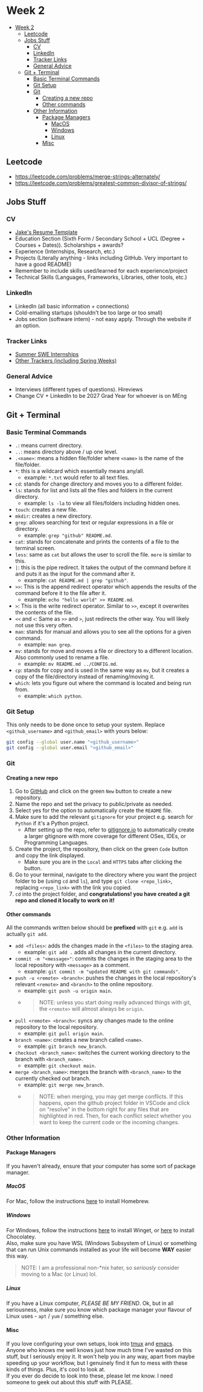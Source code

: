 # Week 2

- [Week 2](#week-2)
  - [Leetcode](#leetcode)
  - [Jobs Stuff](#jobs-stuff)
    - [CV](#cv)
    - [LinkedIn](#linkedin)
    - [Tracker Links](#tracker-links)
    - [General Advice](#general-advice)
  - [Git + Terminal](#git--terminal)
    - [Basic Terminal Commands](#basic-terminal-commands)
    - [Git Setup](#git-setup)
    - [Git](#git)
      - [Creating a new repo](#creating-a-new-repo)
      - [Other commands](#other-commands)
    - [Other Information](#other-information)
      - [Package Managers](#package-managers)
        - [MacOS](#macos)
        - [Windows](#windows)
        - [Linux](#linux)
      - [Misc](#misc)

## Leetcode

- <https://leetcode.com/problems/merge-strings-alternately/>
- <https://leetcode.com/problems/greatest-common-divisor-of-strings/>

## Jobs Stuff

### CV

- [Jake's Resume Template](https://www.overleaf.com/latex/templates/jakes-resume/syzfjbzwjncs)
- Education Section (Sixth Form / Secondary School + UCL (Degree + Courses + Dates)). Scholarships + awards?
- Experience (Internships, Research, etc.)
- Projects (Literally anything - links including GitHub. Very important to have a good README)
- Remember to include skills used/learned for each experience/project
- Technical Skills (Languages, Frameworks, Libraries, other tools, etc.)

### LinkedIn

- LinkedIn (all basic information + connections)
- Cold-emailing startups (shouldn't be too large or too small)
- Jobs section (software intern) - not easy apply. Through the website if an option.

### Tracker Links

- [Summer SWE Internships](https://bit.ly/trackertech)
- [Other Trackers (including Spring Weeks)](https://the-trackr.com/trackers/)

### General Advice

- Interviews (different types of questions). Hireviews
- Change CV + LinkedIn to be 2027 Grad Year for whoever is on MEng

## Git + Terminal

### Basic Terminal Commands

- `.`: means current directory.
- `..`: means directory above / up one level.
- `.<name>`: means a hidden file/folder where `<name>` is the name of the file/folder.
- `*`: this is a wildcard which essentially means any/all.
  - example: `*.txt` would refer to all text files.
- `cd`: stands for change directory and moves you to a different folder.
- `ls`: stands for list and lists all the files and folders in the current directory.
  - example: `ls -la` to view all files/folders including hidden ones.
- `touch`: creates a new file.
- `mkdir`: creates a new directory.
- `grep`: allows searching for text or regular expressions in a file or directory.
  - example: `grep "github" README.md`.
- `cat`: stands for concatenate and prints the contents of a file to the terminal screen.
- `less`: same as `cat` but allows the user to scroll the file. `more` is similar to this.
- `|`: this is the pipe redirect. It takes the output of the command before it and puts it as the input for the command after it.
  - example: `cat README.md | grep "github"`.
- `>>`: This is the append redirect operator which appends the results of the command before it to the file after it.
  - example: `echo "hello world" >> README.md`.
- `>`: This is the write redirect operator. Similar to `>>`, except it overwrites the contents of the file.
- `<<` and `<`: Same as `>>` and `>`, just redirects the other way. You will likely not use this very often.
- `man`: stands for manual and allows you to see all the options for a given command.
  - example: `man grep`.
- `mv`: stands for move and moves a file or directory to a different location. Also commonly used to rename a file.
  - example: `mv README.md ../CONFIG.md`.
- `cp`: stands for copy and is used in the same way as `mv`, but it creates a copy of the file/directory instead of renaming/moving it.
- `which`: lets you figure out where the command is located and being run from.
  - example: `which python`.

### Git Setup

This only needs to be done once to setup your system. Replace `<github_username>` and `<github_email>` with yours below:

```sh
git config --global user.name "<github_username>"
git config --global user.email "<github_email>"
```

### Git

#### Creating a new repo

1. Go to [GitHub](https://github.com/) and click on the green `New` button to create a new repository.
2. Name the repo and set the privacy to public/private as needed.
3. Select yes for the option to automatically create the `README` file.
4. Make sure to add the relevant `gitignore` for your project e.g. search for `Python` if it's a Python project.
   - After setting up the repo, refer to [gitignore.io](https://www.toptal.com/developers/gitignore/) to automatically create a larger gitignore with more coverage for different OSes, IDEs, or Programming Languages.
5. Create the project, the repository, then click on the green `Code` button and copy the link displayed.
   - Make sure you are in the `Local` and `HTTPS` tabs after clicking the button.
6. Go to your terminal, navigate to the directory where you want the project folder to be (using `cd` and `ls`), and type `git clone <repo_link>`, replacing `<repo_link>` with the link you copied.
7. `cd` into the project folder, and **congratulations! you have created a git repo and cloned it locally to work on it!**

#### Other commands

All the commands written below should be **prefixed** with `git` e.g. `add` is actually `git add`.

- `add <files>`: adds the changes made in the `<files>` to the staging area.
  - example: `git add .` adds all changes in the current directory.
- `commit -m "<message>"`: commits the changes in the staging area to the local repository with `<message>` as a comment.
  - example: `git commit -m "updated README with git commands"`.
- `push -u <remote> <branch>`: pushes the changes in the local repository's relevant `<remote>` and `<branch>` to the online repository.
  - example: `git push -u origin main`.
  - > NOTE: unless you start doing really advanced things with git, the `<remote>` will almost always be `origin`.
- `pull <remote> <branch>`: syncs any changes made to the online repository to the local repository.
  - example: `git pull origin main`.
- `branch <name>`: creates a new branch called `<name>`.
  - example: `git branch new_branch`.
- `checkout <branch_name>`: switches the current working directory to the branch with `<branch_name>`.
  - example: `git checkout main`.
- `merge <branch_name>`: merges the branch with `<branch_name>` to the currently checked out branch.
  - example: `git merge new_branch`.
  - > NOTE: when merging, you may get merge conflicts. If this happens, open the github project folder in VSCode and click on "resolve" in the bottom right for any files that are highlighted in red. Then, for each conflict select whether you want to keep the current code or the incoming changes.

### Other Information

#### Package Managers

If you haven't already, ensure that your computer has some sort of package manager.

##### MacOS

For Mac, follow the instructions [here](https://brew.sh/) to install Homebrew.

##### Windows

For Windows, follow the instructions [here](https://github.com/microsoft/winget-cli) to install Winget, or [here](https://chocolatey.org/) to install Chocolatey.  
Also, make sure you have WSL (Windows Subsystem of Linux) or something that can run Unix commands installed as your life will become **WAY** easier this way.

> NOTE: I am a professional non-\*nix hater, so *seriously* consider moving to a Mac (or Linux) lol.

##### Linux

If you have a Linux computer, *PLEASE BE MY FRIEND*. Ok, but in all seriousness, make sure you know which package manager your flavour of Linux uses - `apt` / `yum` / something else.

#### Misc

If you love configuring your own setups, look into [tmux](https://github.com/tmux/tmux/wiki) and [emacs](https://www.gnu.org/software/emacs/).  
Anyone who knows me well knows just how much time I've wasted on this stuff, but I seriously enjoy it. It won't help you in any way, apart from maybe speeding up your workflow, but I genuinely find it fun to mess with these kinds of things. Plus, it's cool to look at.  
If you ever do decide to look into these, please let me know. I need someone to geek out about this stuff with PLEASE.
